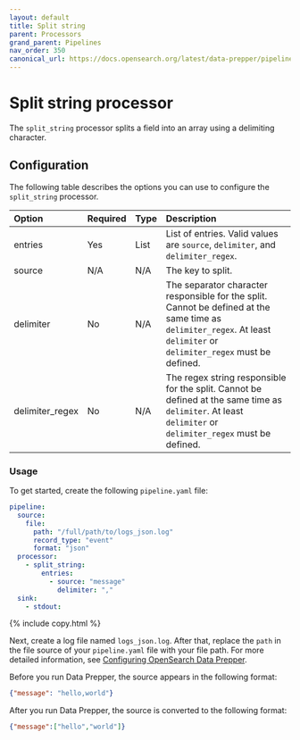 ```yaml
---
layout: default
title: Split string
parent: Processors
grand_parent: Pipelines
nav_order: 350
canonical_url: https://docs.opensearch.org/latest/data-prepper/pipelines/configuration/processors/split-string/
---
```


# Split string processor


The `split_string` processor splits a field into an array using a delimiting character. 

## Configuration

The following table describes the options you can use to configure the `split_string` processor.

<!--
This table is autogenerated. Do not edit it.
- name: split_string
- pluginType: processor
- source: https://github.com/opensearch-project/data-prepper/blob/c4455a7785bc2da4358067c217be7085e0bc8d0f/data-prepper-plugins/mutate-string-processors/src/main/java/org/opensearch/dataprepper/plugins/processor/mutatestring/SplitStringProcessorConfig.java
-->

Option | Required | Type | Description
:--- | :--- | :--- | :---
entries | Yes | List | List of entries. Valid values are `source`, `delimiter`, and `delimiter_regex`.
source | N/A | N/A | The key to split.
delimiter | No | N/A | The separator character responsible for the split. Cannot be defined at the same time as `delimiter_regex`. At least `delimiter` or `delimiter_regex` must be defined.
delimiter_regex | No | N/A | The regex string responsible for the split. Cannot be defined at the same time as `delimiter`. At least `delimiter` or `delimiter_regex` must be defined.

### Usage

To get started, create the following `pipeline.yaml` file:

```yaml
pipeline:
  source:
    file:
      path: "/full/path/to/logs_json.log"
      record_type: "event"
      format: "json"
  processor:
    - split_string:
        entries:
          - source: "message"
            delimiter: ","
  sink:
    - stdout:
```
{% include copy.html %}

Next, create a log file named `logs_json.log`. After that, replace the `path` in the file source of your `pipeline.yaml` file with your file path. For more detailed information, see [Configuring OpenSearch Data Prepper]({{site.url}}{{site.baseurl}}/data-prepper/getting-started/#2-configuring-data-prepper). 

Before you run Data Prepper, the source appears in the following format:

```json
{"message": "hello,world"}
```
After you run Data Prepper, the source is converted to the following format:

```json
{"message":["hello","world"]}
```